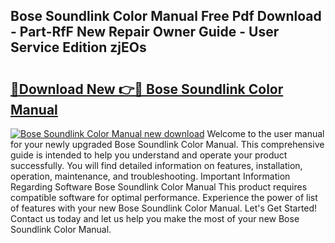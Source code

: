 ## Bose Soundlink Color Manual Free Pdf Download - Part-RfF New Repair Owner Guide - User Service Edition zjEOs

# <h2><a href="http://bc28020.oget.top/?id=Bose+Soundlink+Color+Manual">🔗Download New 👉🔴 Bose Soundlink Color Manual</a></h2>

[![Bose Soundlink Color Manual new download](https://i.imgur.com/5g1atiW.png)](http://bc28020.oget.top/?id=Bose+Soundlink+Color+Manual)
Welcome to the user manual for your newly upgraded Bose Soundlink Color Manual. This comprehensive guide is intended to help you understand and operate your product successfully. You will find detailed information on features, installation, operation, maintenance, and troubleshooting. Important Information Regarding Software Bose Soundlink Color Manual This product requires compatible software for optimal performance. Experience the power of list of features with your new Bose Soundlink Color Manual. Let's Get Started! Contact us today and let us help you make the most of your new Bose Soundlink Color Manual.
